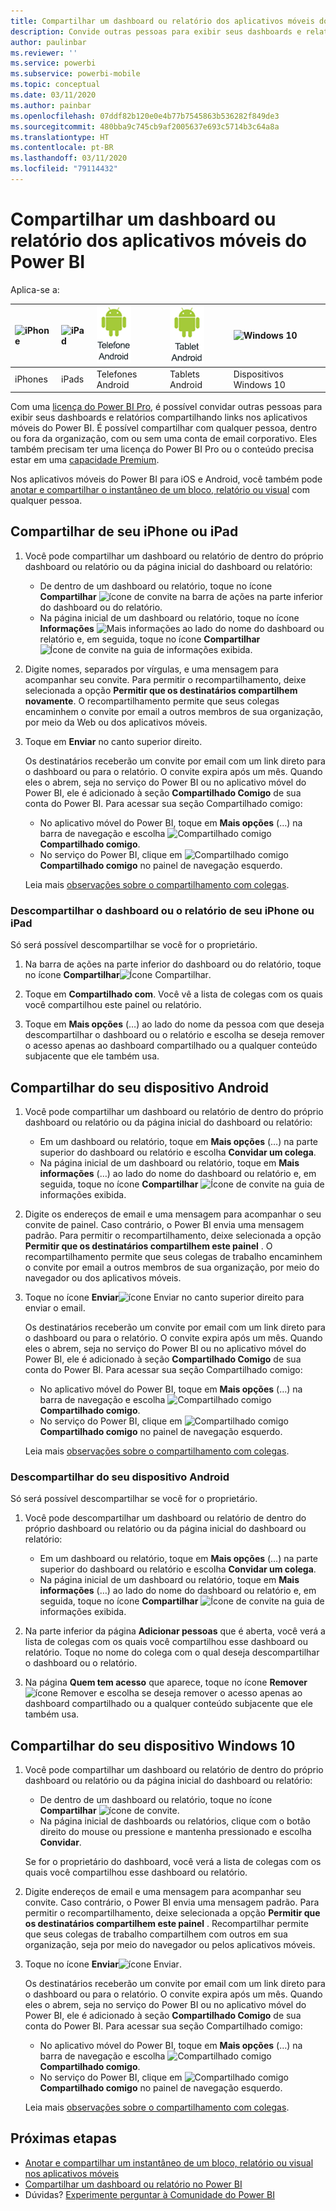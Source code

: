 ```yaml
---
title: Compartilhar um dashboard ou relatório dos aplicativos móveis do Power BI
description: Convide outras pessoas para exibir seus dashboards e relatórios compartilhando links nos aplicativos móveis do Power BI. Saiba como.
author: paulinbar
ms.reviewer: ''
ms.service: powerbi
ms.subservice: powerbi-mobile
ms.topic: conceptual
ms.date: 03/11/2020
ms.author: painbar
ms.openlocfilehash: 07ddf82b120e0e4b77b7545863b536282f849de3
ms.sourcegitcommit: 480bba9c745cb9af2005637e693c5714b3c64a8a
ms.translationtype: HT
ms.contentlocale: pt-BR
ms.lasthandoff: 03/11/2020
ms.locfileid: "79114432"
---
```

# <a name="share-a-dashboard-or-report-from-the-power-bi-mobile-apps"></a>Compartilhar um dashboard ou relatório dos aplicativos móveis do Power BI
Aplica-se a:

| ![iPhone](./media/mobile-share-dashboard-from-the-mobile-apps/iphone-logo-50-px.png) | ![iPad](./media/mobile-share-dashboard-from-the-mobile-apps/ipad-logo-50-px.png) | ![Telefone Android](./media/mobile-share-dashboard-from-the-mobile-apps/android-phone-logo-50-px.png) | ![Tablet Android](./media/mobile-share-dashboard-from-the-mobile-apps/android-tablet-logo-50-px.png) | ![Windows 10](./media/mobile-share-dashboard-from-the-mobile-apps/win-10-logo-50-px.png) |
|:--- |:--- |:--- |:--- |:--- |
| iPhones |iPads |Telefones Android |Tablets Android |Dispositivos Windows 10 |

Com uma [licença do Power BI Pro](../../service-features-license-type.md), é possível convidar outras pessoas para exibir seus dashboards e relatórios compartilhando links nos aplicativos móveis do Power BI. É possível compartilhar com qualquer pessoa, dentro ou fora da organização, com ou sem uma conta de email corporativo. Eles também precisam ter uma licença do Power BI Pro ou o conteúdo precisa estar em uma [capacidade Premium](../../service-premium-what-is.md).

Nos aplicativos móveis do Power BI para iOS e Android, você também pode [anotar e compartilhar o instantâneo de um bloco, relatório ou visual](mobile-annotate-and-share-a-tile-from-the-mobile-apps.md) com qualquer pessoa. 

## <a name="share-from-your-iphone-or-ipad"></a>Compartilhar de seu iPhone ou iPad

1. Você pode compartilhar um dashboard ou relatório de dentro do próprio dashboard ou relatório ou da página inicial do dashboard ou relatório:
    *  De dentro de um dashboard ou relatório, toque no ícone **Compartilhar** ![ícone de convite](././media/mobile-share-dashboard-from-the-mobile-apps/power-bi-android-invite-icon-ss.png) na barra de ações na parte inferior do dashboard ou do relatório.
    *  Na página inicial de um dashboard ou relatório, toque no ícone **Informações** ![Mais informações](./media/mobile-share-dashboard-from-the-mobile-apps/power-bi-more-info-icon.png) ao lado do nome do dashboard ou relatório e, em seguida, toque no ícone **Compartilhar** ![Ícone de convite](./media/mobile-share-dashboard-from-the-mobile-apps/power-bi-android-invite-icon-ss.png) na guia de informações exibida.
2. Digite nomes, separados por vírgulas, e uma mensagem para acompanhar seu convite. Para permitir o recompartilhamento, deixe selecionada a opção **Permitir que os destinatários compartilhem novamente**. O recompartilhamento permite que seus colegas encaminhem o convite por email a outros membros de sua organização, por meio da Web ou dos aplicativos móveis.
3. Toque em **Enviar** no canto superior direito.
   
   Os destinatários receberão um convite por email com um link direto para o dashboard ou para o relatório. O convite expira após um mês. Quando eles o abrem, seja no serviço do Power BI ou no aplicativo móvel do Power BI, ele é adicionado à seção **Compartilhado Comigo** de sua conta do Power BI. Para acessar sua seção Compartilhado comigo:
   
   * No aplicativo móvel do Power BI, toque em **Mais opções** (…) na barra de navegação e escolha ![Compartilhado comigo](./././media/mobile-share-dashboard-from-the-mobile-apps/power-bi-shared-with-me-icon.png) **Compartilhado comigo**.
   * No serviço do Power BI, clique em ![Compartilhado comigo](./././media/mobile-share-dashboard-from-the-mobile-apps/power-bi-shared-with-me-icon.png) **Compartilhado comigo** no painel de navegação esquerdo.
   
   Leia mais [observações sobre o compartilhamento com colegas](../../service-share-dashboards.md).

### <a name="unshare-from-your-iphone-or-ipad"></a>Descompartilhar o dashboard ou o relatório de seu iPhone ou iPad
Só será possível descompartilhar se você for o proprietário.

1. Na barra de ações na parte inferior do dashboard ou do relatório, toque no ícone **Compartilhar**![Ícone Compartilhar](././media/mobile-share-dashboard-from-the-mobile-apps/power-bi-android-invite-icon-ss.png).
2. Toque em **Compartilhado com**. Você vê a lista de colegas com os quais você compartilhou este painel ou relatório.

3. Toque em **Mais opções** (…) ao lado do nome da pessoa com que deseja descompartilhar o dashboard ou o relatório e escolha se deseja remover o acesso apenas ao dashboard compartilhado ou a qualquer conteúdo subjacente que ele também usa.



## <a name="share-from-your-android-device"></a>Compartilhar do seu dispositivo Android
1. Você pode compartilhar um dashboard ou relatório de dentro do próprio dashboard ou relatório ou da página inicial do dashboard ou relatório:
    *  Em um dashboard ou relatório, toque em **Mais opções** (…) na parte superior do dashboard ou relatório e escolha **Convidar um colega**.
    *  Na página inicial de um dashboard ou relatório, toque em **Mais informações** (…) ao lado do nome do dashboard ou relatório e, em seguida, toque no ícone **Compartilhar** ![Ícone de convite](./media/mobile-share-dashboard-from-the-mobile-apps/power-bi-android-invite-icon-ss.png) na guia de informações exibida.
 
2. Digite os endereços de email e uma mensagem para acompanhar o seu convite de painel. Caso contrário, o Power BI envia uma mensagem padrão. Para permitir o recompartilhamento, deixe selecionada a opção **Permitir que os destinatários compartilhem este painel** . O recompartilhamento permite que seus colegas de trabalho encaminhem o convite por email a outros membros de sua organização, por meio do navegador ou dos aplicativos móveis.
   
3. Toque no ícone **Enviar**![ícone Enviar](./media/mobile-share-dashboard-from-the-mobile-apps/power-bi-android-send-icon.png) no canto superior direito para enviar o email.
   
    Os destinatários receberão um convite por email com um link direto para o dashboard ou para o relatório. O convite expira após um mês. Quando eles o abrem, seja no serviço do Power BI ou no aplicativo móvel do Power BI, ele é adicionado à seção **Compartilhado Comigo** de sua conta do Power BI. Para acessar sua seção Compartilhado comigo:
   * No aplicativo móvel do Power BI, toque em **Mais opções** (…) na barra de navegação e escolha ![Compartilhado comigo](./././media/mobile-share-dashboard-from-the-mobile-apps/power-bi-shared-with-me-icon.png) **Compartilhado comigo**.
   * No serviço do Power BI, clique em ![Compartilhado comigo](./././media/mobile-share-dashboard-from-the-mobile-apps/power-bi-shared-with-me-icon.png) **Compartilhado comigo** no painel de navegação esquerdo.
   
   Leia mais [observações sobre o compartilhamento com colegas](../../service-share-dashboards.md).


### <a name="unshare-from-your-android-device"></a>Descompartilhar do seu dispositivo Android
Só será possível descompartilhar se você for o proprietário.

1. Você pode descompartilhar um dashboard ou relatório de dentro do próprio dashboard ou relatório ou da página inicial do dashboard ou relatório:
    *  Em um dashboard ou relatório, toque em **Mais opções** (…) na parte superior do dashboard ou relatório e escolha **Convidar um colega**.
    *  Na página inicial de um dashboard ou relatório, toque em **Mais informações** (…) ao lado do nome do dashboard ou relatório e, em seguida, toque no ícone **Compartilhar** ![Ícone de convite](./media/mobile-share-dashboard-from-the-mobile-apps/power-bi-android-invite-icon-ss.png) na guia de informações exibida.

2. Na parte inferior da página **Adicionar pessoas** que é aberta, você verá a lista de colegas com os quais você compartilhou esse dashboard ou relatório. Toque no nome do colega com o qual deseja descompartilhar o dashboard ou o relatório.
3. Na página **Quem tem acesso** que aparece, toque no ícone **Remover** ![ícone Remover](./media/mobile-share-dashboard-from-the-mobile-apps/power-bi-android-remove-icon.png) e escolha se deseja remover o acesso apenas ao dashboard compartilhado ou a qualquer conteúdo subjacente que ele também usa.

## <a name="share-from-your-windows-10-device"></a>Compartilhar do seu dispositivo Windows 10

1. Você pode compartilhar um dashboard ou relatório de dentro do próprio dashboard ou relatório ou da página inicial do dashboard ou relatório:
    * De dentro de um dashboard ou relatório, toque no ícone **Compartilhar** ![ícone de convite](./media/mobile-share-dashboard-from-the-mobile-apps/power-bi-android-invite-icon-ss.png).
    * Na página inicial de dashboards ou relatórios, clique com o botão direito do mouse ou pressione e mantenha pressionado e escolha **Convidar**.
   
   Se for o proprietário do dashboard, você verá a lista de colegas com os quais você compartilhou esse dashboard ou relatório.

2. Digite endereços de email e uma mensagem para acompanhar seu convite. Caso contrário, o Power BI envia uma mensagem padrão. Para permitir o recompartilhamento, deixe selecionada a opção **Permitir que os destinatários compartilhem este painel** . Recompartilhar permite que seus colegas de trabalho compartilhem com outros em sua organização, seja por meio do navegador ou pelos aplicativos móveis.
   
3. Toque no ícone **Enviar**![ícone Enviar](./media/mobile-share-dashboard-from-the-mobile-apps/pbi_win10ph_sendicon.png).
   
    Os destinatários receberão um convite por email com um link direto para o dashboard ou para o relatório. O convite expira após um mês. Quando eles o abrem, seja no serviço do Power BI ou no aplicativo móvel do Power BI, ele é adicionado à seção **Compartilhado Comigo** de sua conta do Power BI. Para acessar sua seção Compartilhado comigo:
   
   * No aplicativo móvel do Power BI, toque em **Mais opções** (…) na barra de navegação e escolha ![Compartilhado comigo](./././media/mobile-share-dashboard-from-the-mobile-apps/power-bi-shared-with-me-icon.png) **Compartilhado comigo**.
   * No serviço do Power BI, clique em ![Compartilhado comigo](./././media/mobile-share-dashboard-from-the-mobile-apps/power-bi-shared-with-me-icon.png) **Compartilhado comigo** no painel de navegação esquerdo.
   
   Leia mais [observações sobre o compartilhamento com colegas](../../service-share-dashboards.md).

## <a name="next-steps"></a>Próximas etapas
* [Anotar e compartilhar um instantâneo de um bloco, relatório ou visual nos aplicativos móveis](mobile-annotate-and-share-a-tile-from-the-mobile-apps.md)
* [Compartilhar um dashboard ou relatório no Power BI](../../service-share-dashboards.md)
* Dúvidas? [Experimente perguntar à Comunidade do Power BI](https://community.powerbi.com/)

